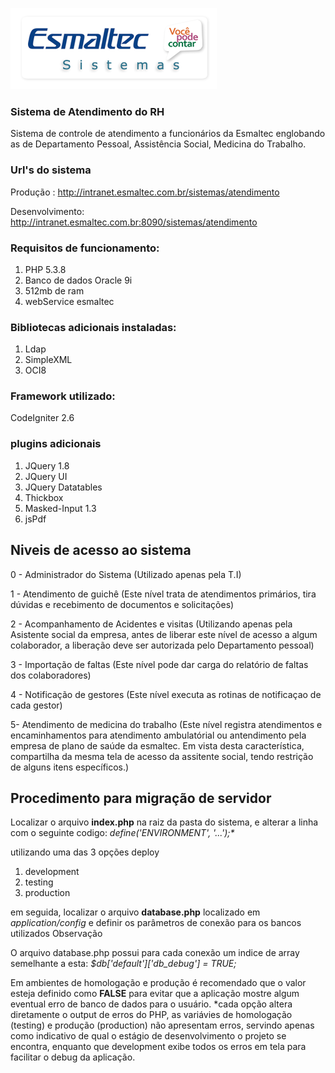 ![](images/logo-esm.png)

### Sistema de Atendimento do RH

Sistema de controle de atendimento a funcionários da Esmaltec englobando as de Departamento Pessoal, Assistência Social, Medicina do Trabalho.

### Url's do sistema
Produção :   http://intranet.esmaltec.com.br/sistemas/atendimento

Desenvolvimento: http://intranet.esmaltec.com.br:8090/sistemas/atendimento

### Requisitos de funcionamento:
1. PHP 5.3.8
2. Banco de dados Oracle 9i
3. 512mb de ram
4. webService esmaltec

### Bibliotecas adicionais instaladas:
1. Ldap
2. SimpleXML
3. OCI8

### Framework utilizado:
CodeIgniter 2.6

### plugins adicionais
1. JQuery 1.8
2. JQuery UI
3. JQuery Datatables
4. Thickbox
5. Masked-Input 1.3
6. jsPdf

## Niveis de acesso ao sistema
 0 - Administrador do Sistema (Utilizado apenas pela T.I)
 
 1 - Atendimento de guichê (Este nível trata de atendimentos primários, tira dúvidas e recebimento de documentos e solicitações)

 2 - Acompanhamento de Acidentes e visitas (Utilizando apenas pela Asistente social da empresa, antes de liberar este nível de acesso a algum colaborador, a liberação deve ser autorizada pelo Departamento pessoal)
 
 3 - Importação de faltas (Este nível pode dar carga do relatório de faltas dos colaboradores)

 4 - Notificação de gestores (Este nível executa as rotinas de notificaçao de cada gestor)

 5- Atendimento de medicina do trabalho (Este nível registra atendimentos e encaminhamentos para atendimento ambulatórial ou antendimento pela empresa de plano de saúde da esmaltec. Em vista desta característica, compartilha da mesma tela de acesso da assitente social, tendo restrição de alguns itens específicos.)

## Procedimento para migração de servidor

Localizar o arquivo __index.php__ na raiz da pasta do sistema, e alterar a linha com o seguinte codigo:
_define('ENVIRONMENT', '...');*_

utilizando uma das 3 opções deploy

1. development
2. testing
3. production

em seguida, localizar o arquivo __database.php__ localizado em _application/config_ e definir os parâmetros de conexão para os bancos utilizados
Observação

O arquivo database.php possui para cada conexão um indice de array semelhante a esta:
_$db['default']['db_debug'] = TRUE;_

Em ambientes de homologação e produção é recomendado que o valor esteja definido como __FALSE__ para evitar que a aplicação mostre algum eventual erro de banco de dados para o usuário.
*cada opção altera diretamente o output de erros do PHP, as variávies de homologação (testing) e produção (production) não apresentam erros, servindo apenas como indicativo de qual o estágio de desenvolvimento o projeto se encontra, enquanto que development exibe todos os erros em tela para facilitar o debug da aplicação.